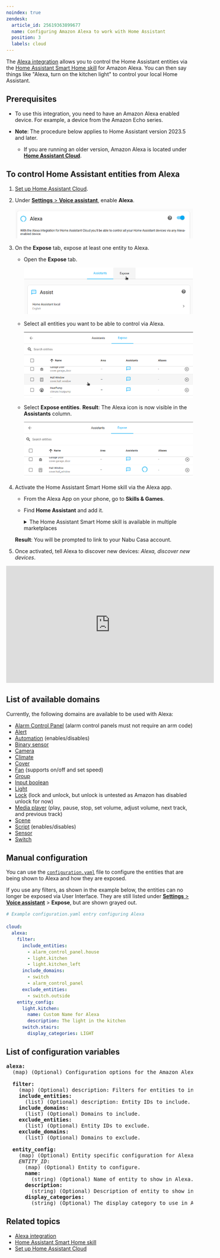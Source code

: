 ```yaml
---
noindex: true
zendesk:
  article_id: 25619363899677
  name: Configuring Amazon Alexa to work with Home Assistant
  position: 3
  labels: cloud
---
```


The [Alexa integration](https://www.home-assistant.io/integrations/alexa/) allows you to control the Home Assistant entities via the [Home Assistant Smart Home skill](https://www.home-assistant.io/integrations/alexa.smart_home/) for Amazon Alexa. You can then say things like "Alexa, turn on the kitchen light" to control your local Home Assistant.

## Prerequisites

- To use this integration, you need to have an Amazon Alexa enabled device. For example, a device from the Amazon Echo series.

- **Note**: The procedure below applies to Home Assistant version 2023.5 and later.
  - If you are running an older version, Amazon Alexa is located under [**Home Assistant Cloud**](https://my.home-assistant.io/redirect/cloud/).

## To control Home Assistant entities from Alexa

1. [Set up Home Assistant Cloud](/hc/en-us/articles/25649130769949).
2. Under [**Settings** > **Voice assistant**](https://my.home-assistant.io/redirect/voice_assistants/), enable **Alexa**.

   <img src="/static/img/cloud/alexa-enable.png" alt="Enable Alexa">

3. On the **Expose** tab, expose at least one entity to Alexa.

   - Open the **Expose** tab.

     <img src="/static/img/cloud/assistant-expose-05.png" alt="Open the Expose tab">

   - Select all entities you want to be able to control via Alexa.

     <img src="/static/img/cloud/assistant-expose-06.png" alt="Select the entities you want to expose to Alexa">

   - Select **Expose entities**.
     **Result**: The Alexa icon is now visible in the **Assistants** column.

     <img src="/static/img/cloud/assistant-expose-08-a.png" alt="Expose entities: Alexa icon is now visible">

4. Activate the Home Assistant Smart Home skill via the Alexa app.

   - From the Alexa App on your phone, go to **Skills & Games**.
   - Find **Home Assistant** and add it.</br>
       <details>
       <summary>The Home Assistant Smart Home skill is available in multiple marketplaces</summary>

     - [AU marketplace](https://www.amazon.com.au/Home-Assistant/dp/B0772J1QKB)
     - [BR marketplace](https://www.amazon.com.br/Home-Assistant/dp/B0772J1QKB)
     - [CA marketplace](https://www.amazon.ca/Home-Assistant/dp/B0772J1QKB)
     - [DE marketplace](https://www.amazon.de/Home-Assistant/dp/B0772J1QKB)
     - [ES marketplace](https://www.amazon.es/Home-Assistant/dp/B0772J1QKB)
     - [FR marketplace](https://www.amazon.fr/Home-Assistant/dp/B0772J1QKB)
     - [GB marketplace](https://www.amazon.co.uk/Home-Assistant/dp/B0772J1QKB)
     - [IN marketplace](https://www.amazon.in/Home-Assistant/dp/B0772J1QKB)
     - [IT marketplace](https://www.amazon.it/Home-Assistant/dp/B0772J1QKB)
     - [JP marketplace](https://www.amazon.co.jp/Home-Assistant/dp/B0772J1QKB)
     - [MX marketplace](https://www.amazon.com.mx/Home-Assistant/dp/B0772J1QKB)
     - [US marketplace](https://www.amazon.com/Home-Assistant/dp/B0772J1QKB)

       </details>

     **Result**: You will be prompted to link to your Nabu Casa account.

5. Once activated, tell Alexa to discover new devices: _Alexa, discover new devices_.

<div class='videoWrapper'>
<iframe width="560" height="315" src="https://www.youtube.com/embed/PhWpnc-Pvko" frameborder="0" allow="accelerometer; autoplay; encrypted-media; gyroscope; picture-in-picture" allowfullscreen></iframe>
</div>

## List of available domains

Currently, the following domains are available to be used with Alexa:

- [Alarm Control Panel](https://www.home-assistant.io/integrations/alarm_control_panel/) (alarm control panels must not require an arm code)
- [Alert](https://www.home-assistant.io/integrations/alert/)
- [Automation](https://www.home-assistant.io/integrations/automation/) (enables/disables)
- [Binary sensor](https://www.home-assistant.io/integrations/binary_sensor/)
- [Camera](https://www.home-assistant.io/integrations/camera/)
- [Climate](https://www.home-assistant.io/integrations/climate/)
- [Cover](https://www.home-assistant.io/integrations/cover/)
- [Fan](https://www.home-assistant.io/integrations/fan/) (supports on/off and set speed)
- [Group](https://www.home-assistant.io/integrations/group/)
- [Input boolean](https://www.home-assistant.io/integrations/input_boolean/)
- [Light](https://www.home-assistant.io/integrations/light/)
- [Lock](https://www.home-assistant.io/integrations/lock/) (lock and unlock, but unlock is untested as Amazon has disabled unlock for now)
- [Media player](https://www.home-assistant.io/integrations/media_player/) (play, pause, stop, set volume, adjust volume, next track, and previous track)
- [Scene](https://www.home-assistant.io/integrations/scene/)
- [Script](https://www.home-assistant.io/integrations/script/) (enables/disables)
- [Sensor](https://www.home-assistant.io/integrations/sensor/)
- [Switch](https://www.home-assistant.io/integrations/switch/)

## Manual configuration

You can use the [`configuration.yaml`](https://www.home-assistant.io/docs/configuration/) file to configure the entities that are being shown to Alexa and how they are exposed.

If you use any filters, as shown in the example below, the entities can no longer be exposed via User Interface. They are still listed under [**Settings** > **Voice assistant**](https://my.home-assistant.io/redirect/voice_assistants/) > **Expose**, but are shown grayed out.

```yml
# Example configuration.yaml entry configuring Alexa

cloud:
  alexa:
    filter:
      include_entities:
        - alarm_control_panel.house
        - light.kitchen
        - light.kitchen_left
      include_domains:
        - switch
        - alarm_control_panel
      exclude_entities:
        - switch.outside
    entity_config:
      light.kitchen:
        name: Custom Name for Alexa
        description: The light in the kitchen
      switch.stairs:
        display_categories: LIGHT
```

## List of configuration variables

<pre>
<b>alexa:</b>
  (map) (Optional) Configuration options for the Amazon Alexa integration.

  <b>filter:</b>
    (map) (Optional) description: Filters for entities to include/exclude from Alexa.
    <b>include_entities:</b>
      (list) (Optional) description: Entity IDs to include.
    <b>include_domains:</b>
      (list) (Optional) Domains to include.
    <b>exclude_entities:</b>
      (list) (Optional) Entity IDs to exclude.
    <b>exclude_domains:</b>
      (list) (Optional) Domains to exclude.

  <b>entity_config:</b>
    (map) (Optional) Entity specific configuration for Alexa.
    <i>ENTITY_ID</i>:</b>
      (map) (Optional) Entity to configure.
      <b>name:</b>
        (string) (Optional) Name of entity to show in Alexa.
      <b>description:</b>
        (string) (Optional) Description of entity to show in Alexa.
      <b>display_categories:</b>
        (string) (Optional) The display category to use in Alexa. <a href="https://developer.amazon.com/docs/device-apis/alexa-discovery.html#display-categories">Available categories</a>
</pre>

## Related topics

- [Alexa integration](https://www.home-assistant.io/integrations/alexa/)
- [Home Assistant Smart Home skill](https://www.home-assistant.io/integrations/alexa.smart_home/)
- [Set up Home Assistant Cloud](/hc/en-us/articles/25649130769949)
